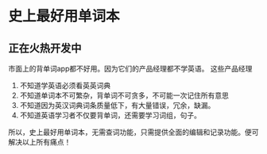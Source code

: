 # 史上最好用单词本
## 正在火热开发中
市面上的背单词app都不好用。因为它们的产品经理都不学英语。
这些产品经理
1. 不知道学英语必须看英英词典
2. 不知道单词本不可繁杂，背单词不可贪多，不可能一次记住所有意思
3. 不知道因为英汉词典词条质量低下，有大量错误，冗余，缺漏。
4. 不知道英语学习者不仅要背单词，还需要学习词组，句子。
   
所以，史上最好用单词本，无需查词功能，只需提供全面的编辑和记录功能。便可解决以上所有痛点！

